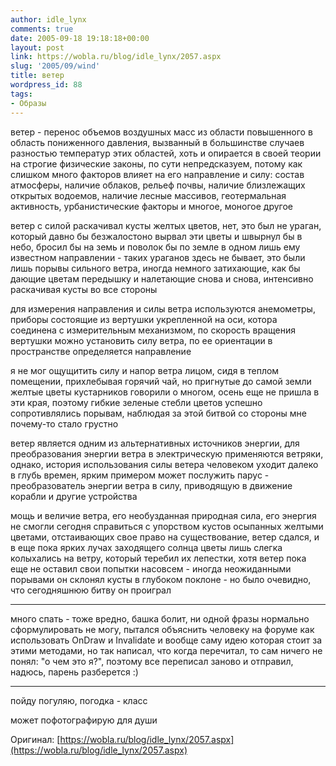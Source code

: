 ```yaml
---
author: idle_lynx
comments: true
date: 2005-09-18 19:18:18+00:00
layout: post
link: https://wobla.ru/blog/idle_lynx/2057.aspx
slug: '2005/09/wind'
title: ветер
wordpress_id: 88
tags:
- Образы
---
```


ветер - перенос объемов воздушных масс из области повышенного в область пониженного давления, вызванный в большинстве случаев разностью температур этих областей, хоть и опирается в своей теории на строгие физические законы, по сути непредсказуем, потому как слишком много факторов влияет на его направление и силу: состав атмосферы, наличие облаков, рельеф почвы, наличие близлежащих открытых водоемов, наличие лесные массивов, геотермальная активность, урбанистические факторы и многое, моногое другое

ветер с силой раскачивал кусты желтых цветов, нет, это был не ураган, который давно бы безжалостоно вырвал эти цветы и швырнул бы в небо, бросил бы на земь и поволок бы по земле в одном лишь ему известном направлении - таких ураганов здесь не бывает, это были лишь порывы сильного ветра, иногда немного затихающие, как бы дающие цветам передышку и налетающие снова и снова, интенсивно раскачивая кусты во все стороны

для измерения направления и силы ветра используются анемометры, приборы состоящие из вертушки укрепленной на оси, котора соединена с измерительным механизмом, по скорость вращения вертушки можно установить силу ветра, по ее ориентации в пространстве определяется направление

я не мог ощущитить силу и напор ветра лицом, сидя в теплом помещении, прихлебывая горячий чай, но пригнутые до самой земли желтые цветы кустарников говорили о многом, осень еще не пришла в эти края, поэтому гибкие зеленые стебли цветов успешно сопротивлялись порывам, наблюдая за этой битвой со стороны мне почему-то стало грустно

ветер является одним из альтернативных источников энергии, для преобразования энергии ветра в электрическую применяются ветряки, однако, история использования силы ветера человеком уходит далеко в глубь времен, ярким примером может послужить парус - преобразователь энергии ветра в силу, приводящую в движение корабли и другие устройства

мощь и величие ветра, его необузданная природная сила, его энергия не смогли сегодня справиться с упорством кустов осыпанных желтыми цветами, отстаивающих свое право на существование, ветер сдался, и в еще пока ярких лучах заходящего солнца цветы лишь слегка колыхались на ветру, который теребил их лепестки, хотя ветер пока еще не оставил свои попытки насовсем - иногда неожиданными порывами он склонял кусты в глубоком поклоне - но было очевидно, что сегодняшнюю битву он проиграл

* * *

много спать - тоже вредно, башка болит, ни одной фразы нормально сформулировать не могу, пытался объяснить человеку на форуме как использовать OnDraw и Invalidate и вообще саму идею которая стоит за этими методами, но так написал, что когда перечитал, то сам ничего не понял: "о чем это я?", поэтому все переписал заново и отправил, надюсь, парень разберется :)

* * *

пойду погуляю, погодка - класс

может пофотографирую для души

Оригинал: [https://wobla.ru/blog/idle_lynx/2057.aspx](https://wobla.ru/blog/idle_lynx/2057.aspx)
